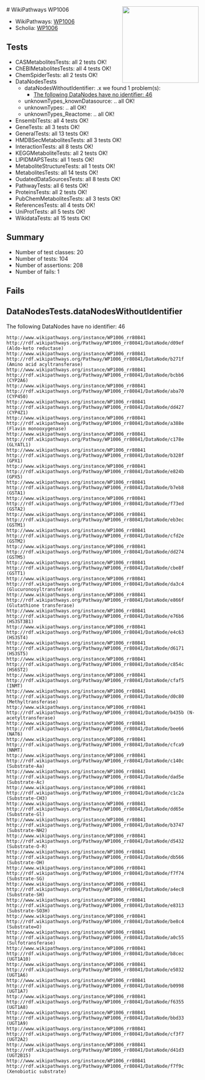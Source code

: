 <img style="float: right; width: 200px" src="https://upload.wikimedia.org/wikipedia/commons/thumb/8/83/Wplogo_with_text_500.png/640px-Wplogo_with_text_500.png" />
# WikiPathways WP1006

* WikiPathways: [WP1006](https://new.wikipathways.org/pathways/WP1006)
* Scholia: [WP1006](https://scholia.toolforge.org/wikipathways/WP1006)
## Tests
* CASMetabolitesTests: all 2 tests OK!
* ChEBIMetabolitesTests: all 4 tests OK!
* ChemSpiderTests: all 2 tests OK!
* DataNodesTests
    * dataNodesWithoutIdentifier: .x we found 1 problem(s):
        * [The following DataNodes have no identifier: 46](#8792c4f3)
    * unknownTypes_knownDatasource: .. all OK!
    * unknownTypes: .. all OK!
    * unknownTypes_Reactome: .. all OK!
* EnsemblTests: all 4 tests OK!
* GeneTests: all 3 tests OK!
* GeneralTests: all 13 tests OK!
* HMDBSecMetabolitesTests: all 3 tests OK!
* InteractionTests: all 8 tests OK!
* KEGGMetaboliteTests: all 2 tests OK!
* LIPIDMAPSTests: all 1 tests OK!
* MetaboliteStructureTests: all 1 tests OK!
* MetabolitesTests: all 14 tests OK!
* OudatedDataSourcesTests: all 8 tests OK!
* PathwayTests: all 6 tests OK!
* ProteinsTests: all 2 tests OK!
* PubChemMetabolitesTests: all 3 tests OK!
* ReferencesTests: all 4 tests OK!
* UniProtTests: all 5 tests OK!
* WikidataTests: all 15 tests OK!


## Summary

* Number of test classes: 20
* Number of tests: 104
* Number of assertions: 208
* Number of fails: 1

## Fails

<a name="8792c4f3" />

## DataNodesTests.dataNodesWithoutIdentifier

The following DataNodes have no identifier: 46
```
http://www.wikipathways.org/instance/WP1006_rr80841 http://rdf.wikipathways.org/Pathway/WP1006_rr80841/DataNode/d09ef (Aldo-keto reductase)
http://www.wikipathways.org/instance/WP1006_rr80841 http://rdf.wikipathways.org/Pathway/WP1006_rr80841/DataNode/b271f (Amino acid acyltransferase)
http://www.wikipathways.org/instance/WP1006_rr80841 http://rdf.wikipathways.org/Pathway/WP1006_rr80841/DataNode/bcbb6 (CYP2A6)
http://www.wikipathways.org/instance/WP1006_rr80841 http://rdf.wikipathways.org/Pathway/WP1006_rr80841/DataNode/aba70 (CYP450)
http://www.wikipathways.org/instance/WP1006_rr80841 http://rdf.wikipathways.org/Pathway/WP1006_rr80841/DataNode/dd427 (CYP4Z1)
http://www.wikipathways.org/instance/WP1006_rr80841 http://rdf.wikipathways.org/Pathway/WP1006_rr80841/DataNode/a388e (Flavin monooxygenase)
http://www.wikipathways.org/instance/WP1006_rr80841 http://rdf.wikipathways.org/Pathway/WP1006_rr80841/DataNode/c178e (GLYATL1)
http://www.wikipathways.org/instance/WP1006_rr80841 http://rdf.wikipathways.org/Pathway/WP1006_rr80841/DataNode/b328f (GPX1)
http://www.wikipathways.org/instance/WP1006_rr80841 http://rdf.wikipathways.org/Pathway/WP1006_rr80841/DataNode/e824b (GPX5)
http://www.wikipathways.org/instance/WP1006_rr80841 http://rdf.wikipathways.org/Pathway/WP1006_rr80841/DataNode/b7eb8 (GSTA1)
http://www.wikipathways.org/instance/WP1006_rr80841 http://rdf.wikipathways.org/Pathway/WP1006_rr80841/DataNode/f73ed (GSTA2)
http://www.wikipathways.org/instance/WP1006_rr80841 http://rdf.wikipathways.org/Pathway/WP1006_rr80841/DataNode/eb3ec (GSTM1)
http://www.wikipathways.org/instance/WP1006_rr80841 http://rdf.wikipathways.org/Pathway/WP1006_rr80841/DataNode/cfd2e (GSTM2)
http://www.wikipathways.org/instance/WP1006_rr80841 http://rdf.wikipathways.org/Pathway/WP1006_rr80841/DataNode/dd274 (GSTM5)
http://www.wikipathways.org/instance/WP1006_rr80841 http://rdf.wikipathways.org/Pathway/WP1006_rr80841/DataNode/cbe8f (GSTT1)
http://www.wikipathways.org/instance/WP1006_rr80841 http://rdf.wikipathways.org/Pathway/WP1006_rr80841/DataNode/da3c4 (Glucuronosyltransferase)
http://www.wikipathways.org/instance/WP1006_rr80841 http://rdf.wikipathways.org/Pathway/WP1006_rr80841/DataNode/e866f (Glutathione transferase)
http://www.wikipathways.org/instance/WP1006_rr80841 http://rdf.wikipathways.org/Pathway/WP1006_rr80841/DataNode/e76b6 (HS3ST3B1)
http://www.wikipathways.org/instance/WP1006_rr80841 http://rdf.wikipathways.org/Pathway/WP1006_rr80841/DataNode/e4c63 (HS3ST4)
http://www.wikipathways.org/instance/WP1006_rr80841 http://rdf.wikipathways.org/Pathway/WP1006_rr80841/DataNode/d6171 (HS3ST5)
http://www.wikipathways.org/instance/WP1006_rr80841 http://rdf.wikipathways.org/Pathway/WP1006_rr80841/DataNode/c854c (HS6ST2)
http://www.wikipathways.org/instance/WP1006_rr80841 http://rdf.wikipathways.org/Pathway/WP1006_rr80841/DataNode/cfaf5 (INMT)
http://www.wikipathways.org/instance/WP1006_rr80841 http://rdf.wikipathways.org/Pathway/WP1006_rr80841/DataNode/d0c80 (Methyltransferase)
http://www.wikipathways.org/instance/WP1006_rr80841 http://rdf.wikipathways.org/Pathway/WP1006_rr80841/DataNode/b435b (N-acetyltransferase)
http://www.wikipathways.org/instance/WP1006_rr80841 http://rdf.wikipathways.org/Pathway/WP1006_rr80841/DataNode/bee66 (NAT6)
http://www.wikipathways.org/instance/WP1006_rr80841 http://rdf.wikipathways.org/Pathway/WP1006_rr80841/DataNode/cfca9 (NNMT)
http://www.wikipathways.org/instance/WP1006_rr80841 http://rdf.wikipathways.org/Pathway/WP1006_rr80841/DataNode/c140c (Substrate-Aa)
http://www.wikipathways.org/instance/WP1006_rr80841 http://rdf.wikipathways.org/Pathway/WP1006_rr80841/DataNode/dad5e (Substrate-Ac)
http://www.wikipathways.org/instance/WP1006_rr80841 http://rdf.wikipathways.org/Pathway/WP1006_rr80841/DataNode/c1c2a (Substrate-CH3)
http://www.wikipathways.org/instance/WP1006_rr80841 http://rdf.wikipathways.org/Pathway/WP1006_rr80841/DataNode/dd65e (Substrate-Gl)
http://www.wikipathways.org/instance/WP1006_rr80841 http://rdf.wikipathways.org/Pathway/WP1006_rr80841/DataNode/b3747 (Substrate-NH2)
http://www.wikipathways.org/instance/WP1006_rr80841 http://rdf.wikipathways.org/Pathway/WP1006_rr80841/DataNode/d5432 (Substrate-O-R)
http://www.wikipathways.org/instance/WP1006_rr80841 http://rdf.wikipathways.org/Pathway/WP1006_rr80841/DataNode/db566 (Substrate-OH)
http://www.wikipathways.org/instance/WP1006_rr80841 http://rdf.wikipathways.org/Pathway/WP1006_rr80841/DataNode/f7f74 (Substrate-SG)
http://www.wikipathways.org/instance/WP1006_rr80841 http://rdf.wikipathways.org/Pathway/WP1006_rr80841/DataNode/a4ec8 (Substrate-SH)
http://www.wikipathways.org/instance/WP1006_rr80841 http://rdf.wikipathways.org/Pathway/WP1006_rr80841/DataNode/e8313 (Substrate-SO3H)
http://www.wikipathways.org/instance/WP1006_rr80841 http://rdf.wikipathways.org/Pathway/WP1006_rr80841/DataNode/be8c4 (Substrate=O)
http://www.wikipathways.org/instance/WP1006_rr80841 http://rdf.wikipathways.org/Pathway/WP1006_rr80841/DataNode/a0c55 (Sulfotransferase)
http://www.wikipathways.org/instance/WP1006_rr80841 http://rdf.wikipathways.org/Pathway/WP1006_rr80841/DataNode/b8cec (UGT1A10)
http://www.wikipathways.org/instance/WP1006_rr80841 http://rdf.wikipathways.org/Pathway/WP1006_rr80841/DataNode/e5032 (UGT1A6)
http://www.wikipathways.org/instance/WP1006_rr80841 http://rdf.wikipathways.org/Pathway/WP1006_rr80841/DataNode/b0998 (UGT1A7)
http://www.wikipathways.org/instance/WP1006_rr80841 http://rdf.wikipathways.org/Pathway/WP1006_rr80841/DataNode/f6355 (UGT1A8)
http://www.wikipathways.org/instance/WP1006_rr80841 http://rdf.wikipathways.org/Pathway/WP1006_rr80841/DataNode/bbd33 (UGT1A9)
http://www.wikipathways.org/instance/WP1006_rr80841 http://rdf.wikipathways.org/Pathway/WP1006_rr80841/DataNode/cf3f7 (UGT2A2)
http://www.wikipathways.org/instance/WP1006_rr80841 http://rdf.wikipathways.org/Pathway/WP1006_rr80841/DataNode/d41d3 (UGT2B15)
http://www.wikipathways.org/instance/WP1006_rr80841 http://rdf.wikipathways.org/Pathway/WP1006_rr80841/DataNode/f7f9c (Xenobiotic substrate)
```

